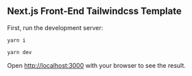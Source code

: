 ## Next.js Front-End Tailwindcss Template

First, run the development server:

```install dependencies
yarn i
```

```bash
yarn dev
```

Open [http://localhost:3000](http://localhost:3000) with your browser to see the result.

